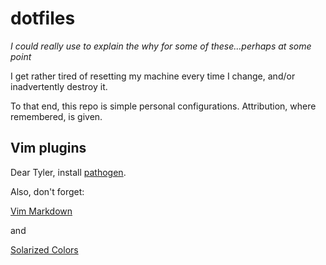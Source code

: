dotfiles
========
*I could really use to explain the why for some of these...perhaps at some point*

I get rather tired of resetting my machine every time I change, and/or inadvertently destroy it.

To that end, this repo is simple personal configurations.  Attribution, where remembered, is given.

Vim plugins
-----------

Dear Tyler, install [pathogen](https://github.com/tpope/vim-pathogen).

Also, don't forget:

[Vim Markdown](https://github.com/plasticboy/vim-markdown)

and

[Solarized Colors](https://github.com/altercation/vim-colors-solarized)